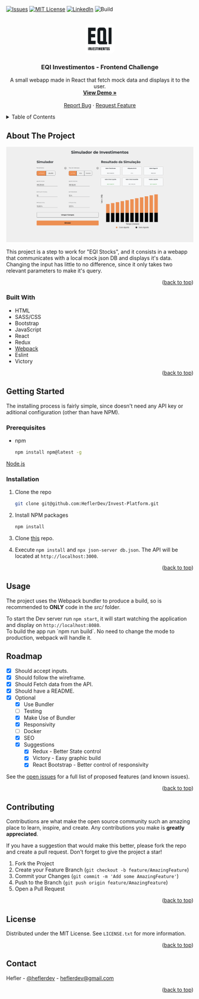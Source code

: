 <div id="top"></div>

[![Issues][issues-shield]][issues-url]
[![MIT License][license-shield]][license-url]
[![LinkedIn][linkedin-shield]][linkedin-url]
![Build](https://img.shields.io/github/workflow/status/heflerdev/invest-platform/Lint?style=for-the-badge)

<br />
<div align="center">
  <a href="https://github.com/heflerdev/Invest-Platform">
    <img src="src/assets/images/eqi_logo.png" alt="Logo" width="80" style="border-radius: 10px;" height="80">
  </a>

  <h3 align="center">EQI Investimentos - Frontend Challenge</h3>

  <p align="center">
     A small webapp made in React that fetch mock data and displays it to the user.
    <br />
    <a href="https://heflerdev_eqi.netlify.app/"><strong>View Demo »</strong></a>
    <br />
    <br />
    <a href="https://github.com/HeflerDev/Invest-Platform/issues">Report Bug</a>
    ·
    <a href="https://github.com/HeflerDev/Invest-Platform/issues">Request Feature</a>
  </p>
</div>

<details>
  <summary>Table of Contents</summary>
  <ol>
    <li>
      <a href="#about-the-project">About The Project</a>
      <ul>
        <li><a href="#built-with">Built With</a></li>
      </ul>
    </li>
    <li>
      <a href="#getting-started">Getting Started</a>
      <ul>
        <li><a href="#prerequisites">Prerequisites</a></li>
        <li><a href="#installation">Installation</a></li>
      </ul>
    </li>
    <li><a href="#usage">Usage</a></li>
    <li><a href="#roadmap">Roadmap</a></li>
    <li><a href="#contributing">Contributing</a></li>
    <li><a href="#license">License</a></li>
    <li><a href="#contact">Contact</a></li>
    <li><a href="#acknowledgments">Acknowledgments</a></li>
  </ol>
</details>

## About The Project

<img src="src/assets/images/screenshot.png" alt="display-img" />

This project is a step to work for "EQI Stocks", and it consists in a webapp that communicates with a local mock json DB and displays it's data.
Changing the input has little to no difference, since it only takes two relevant parameters to make it's query.

<p align="right">(<a href="#top">back to top</a>)</p>

### Built With

* HTML
* SASS/CSS
* Bootstrap
* JavaScript
* React
* Redux
* [Webpack](https://webpack.js.org/)
* Eslint
* Victory

<p align="right">(<a href="#top">back to top</a>)</p>

## Getting Started

The installing process is fairly simple, since doesn't need any API key or aditional configuration (other than have NPM).

### Prerequisites

* npm
  ```sh
  npm install npm@latest -g
  ```
  
[Node.js](https://nodejs.org/en/download/)

### Installation

1. Clone the repo
   ```sh
   git clone git@github.com:HeflerDev/Invest-Platform.git
   ```
2. Install NPM packages
   ```sh
   npm install
   ```
3. Clone [this](https://github.com/eqi-investimentos/desafio-fake-api) repo.

4. Execute `npm install` and `npx json-server db.json`. The API will be located at `http://localhost:3000`.

<p align="right">(<a href="#top">back to top</a>)</p>

## Usage

The project uses the Webpack bundler to produce a build, so is recommended to **ONLY** code in the *src/* folder.

To start the Dev server run `npm start`, it will start watching the application and display on `http://localhost:8080`.<br/>
To build the app run ´npm run build´. No need to change the mode to production, webpack will handle it.
 
## Roadmap

- [x] Should accept inputs.
- [x] Should follow the wireframe.
- [x] Should Fetch data from the API.
- [x] Should have a README.
- [x] Optional
  - [x] Use Bundler
  - [ ] Testing
  - [x] Make Use of Bundler
  - [x] Responsivity
  - [ ] Docker
  - [x] SEO
  - [x] Suggestions
    - [x] Redux - Better State control
    - [x] Victory - Easy graphic build
    - [x] React Bootstrap - Better control of responsivity

See the [open issues](https://github.com/HeflerDev/invest-platform/issues) for a full list of proposed features (and known issues).

<p align="right">(<a href="#top">back to top</a>)</p>

## Contributing

Contributions are what make the open source community such an amazing place to learn, inspire, and create. Any contributions you make is **greatly appreciated**.

If you have a suggestion that would make this better, please fork the repo and create a pull request.
Don't forget to give the project a star!

1. Fork the Project
2. Create your Feature Branch (`git checkout -b feature/AmazingFeature`)
3. Commit your Changes (`git commit -m 'Add some AmazingFeature'`)
4. Push to the Branch (`git push origin feature/AmazingFeature`)
5. Open a Pull Request

<p align="right">(<a href="#top">back to top</a>)</p>

## License

Distributed under the MIT License. See `LICENSE.txt` for more information.

<p align="right">(<a href="#top">back to top</a>)</p>

## Contact

Hefler - [@heflerdev](https://www.instagram.com/heflerdev/) - heflerdev@gmail.com

<p align="right">(<a href="#top">back to top</a>)</p>

[issues-shield]: https://img.shields.io/github/issues/heflerdev/invest-platform.svg?style=for-the-badge
[issues-url]: https://github.com/HeflerDev/invest-platform/issues
[license-shield]: https://img.shields.io/github/license/heflerdev/invest-platform.svg?style=for-the-badge
[license-url]: https://github.com/heflerdev/invest-platform/LICENSE.txt
[linkedin-shield]: https://img.shields.io/badge/-LinkedIn-default.svg?style=for-the-badge&logo=linkedin&colorB=blue
[linkedin-url]: https://linkedin.com/in/heflerdev
[product-screenshot]: images/screenshot.png
